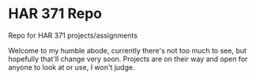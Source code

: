 # HAR 371 Repo
 Repo for HAR 371 projects/assignments


Welcome to my humble abode, currently there's not too much to see, but hopefully that'll change very soon. Projects are on their way and open for anyone to look at or use, I won't judge.
